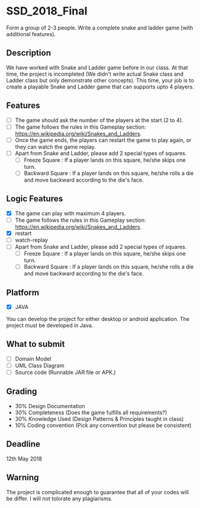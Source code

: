 # SSD_2018_Final
Form a group of 2-3 people. Write a complete snake and ladder game (with additional features).

## Description

We have worked with Snake and Ladder game before in our class. At that time, the project is incompleted (We didn't write actual Snake class and Ladder class but only demonstrate other concepts). This time, your job is to create a playable Snake and Ladder game that can supports upto 4 players.

## Features

- [ ] The game should ask the number of the players at the start (2 to 4).
- [ ] The game follows the rules in this Gameplay section: https://en.wikipedia.org/wiki/Snakes_and_Ladders.
- [ ] Once the game ends, the players can restart the game to play again, or they can watch the game replay.
- [ ] Apart from Snake and Ladder, please add 2 special types of squares.
  - [ ] Freeze Square : If a player lands on this square, he/she skips one turn.
  - [ ] Backward Square : If a player lands on this square, he/she rolls a die and move backward according to the die's face. 

## Logic Features

- [x] The game can play with maximum 4 players.
- [ ] The game follows the rules in this Gameplay section: https://en.wikipedia.org/wiki/Snakes_and_Ladders.
- [x] restart
- [ ] watch-replay
- [ ] Apart from Snake and Ladder, please add 2 special types of squares.
  - [ ] Freeze Square : If a player lands on this square, he/she skips one turn.
  - [ ] Backward Square : If a player lands on this square, he/she rolls a die and move backward according to the die's face. 
  
## Platform

- [x] JAVA 

You can develop the project for either desktop or android application. 
The project must be developed in Java.

## What to submit

- [ ] Domain Model
- [ ] UML Class Diagram
- [ ] Source code (Runnable JAR file or APK.)

## Grading

- 30% Design Documentation
- 30% Completeness (Does the game fulfills all requirements?)
- 30% Knowledge Used (Design Patterns & Principles taught in class)
- 10% Coding convention (Pick any convention but please be consistent)

## Deadline

12th May 2018

## Warning

The project is complicated enough to guarantee that all of your codes will be differ. I will not tolorate any plagiarisms.

